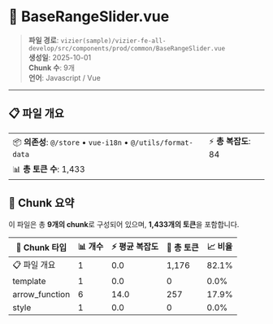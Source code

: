 # 📄 BaseRangeSlider.vue

> **파일 경로**: `vizier(sample)/vizier-fe-all-develop/src/components/prod/common/BaseRangeSlider.vue`  
> **생성일**: 2025-10-01  
> **Chunk 수**: 9개  
> **언어**: Javascript / Vue
---





## 📋 파일 개요

| | |
|--|--|
| 📦 **의존성**: `@/store` • `vue-i18n` • `@/utils/format-data` | ⚡ **총 복잡도**: 84 |
| 📊 **총 토큰 수**: 1,433 |  |






## 🧩 Chunk 요약

이 파일은 총 **9개의 chunk**로 구성되어 있으며, **1,433개의 토큰**을 포함합니다.

| 🧩 Chunk 타입 | 📊 개수 | ⚡ 평균 복잡도 | 📝 총 토큰 | 📈 비율 |
|---------------|--------|-------------|----------|--------|
| 📋 파일 개요 | 1 | 0.0 | 1,176 | 82.1% |
| template | 1 | 0.0 | 0 | 0.0% |
| arrow_function | 6 | 14.0 | 257 | 17.9% |
| style | 1 | 0.0 | 0 | 0.0% |

